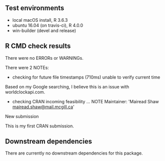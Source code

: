 ## Test environments
* local macOS install, R 3.6.3
* ubuntu 16.04 (on travis-ci), R 4.0.0
* win-builder (devel and release)

## R CMD check results
There were no ERRORs or WARNINGs.

There were 2 NOTEs:

* checking for future file timestamps (710ms)
   unable to verify current time
   
Based on my Google searching, I believe this is an issue with worldclockapi.com.

* checking CRAN incoming feasibility ... NOTE
Maintainer: 'Mairead Shaw <mairead.shaw@mail.mcgill.ca>'

New submission

This is my first CRAN submission.

## Downstream dependencies
There are currently no downstream dependencies for this package.
